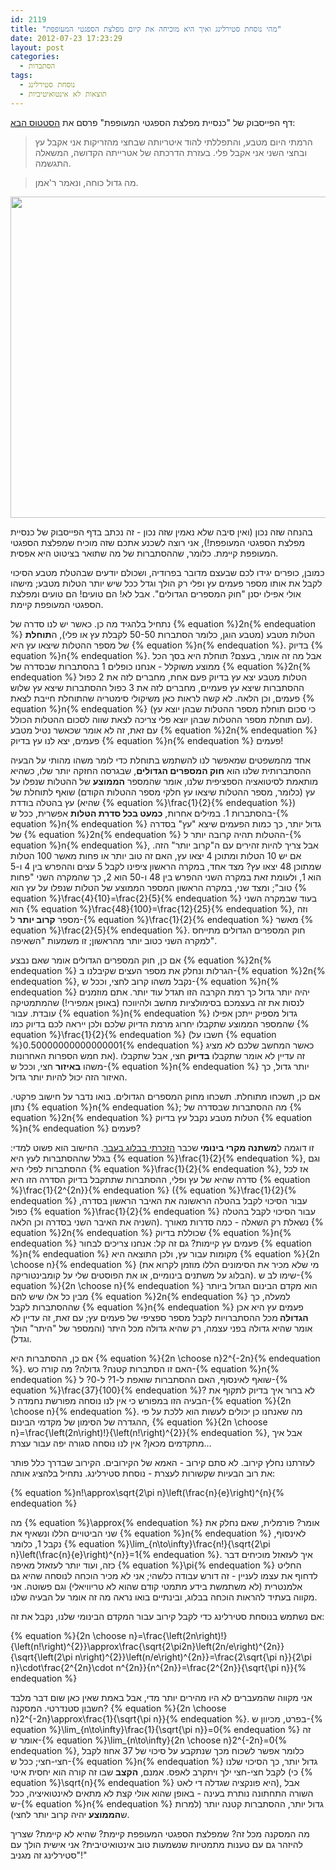 ```yaml
---
id: 2119
title: "מהי נוסחת סטירלינג ואיך היא מוכיחה את קיום מפלצת הספגטי המעופפת"
date: 2012-07-23 17:23:29
layout: post
categories: 
  - הסתברות
tags: 
  - נוסחת סטירלינג
  - תוצאות לא אינטואיטיביות
---
```

דף הפייסבוק של "כנסיית מפלצת הספגטי המעופפת" פרסם את <a href="https://www.facebook.com/mifletzet/posts/405446739503293">הסטטוס הבא</a>:
<blockquote>הרמתי היום מטבע, והתפללתי להוד איטריותה שבחצי מהזריקות אני אקבל עץ ובחצי השני אני אקבל פלי. בעזרת הדרכתה של אטרייתה הקדושה, המשאלה התגשמה.</blockquote>
<blockquote>מה גדול כוחה, ונאמר ר'אמן.</blockquote>
<a href="http://www.gadial.net/wp-content/uploads/2012/07/Flying_Spaghetti_Monster.jpg"><img class="alignnone size-full wp-image-2121" title="Flying_Spaghetti_Monster" src="http://www.gadial.net/wp-content/uploads/2012/07/Flying_Spaghetti_Monster.jpg" alt="" width="514" height="514" /></a>

בהנחה שזה נכון (ואין סיבה שלא נאמין שזה נכון - זה נכתב בדף הפייסבוק של כנסיית מפלצת הספגטי המעופפת!), אני רוצה לשכנע אתכם שזה מוכיח שמפלצת הספגטי המעופפת קיימת. כלומר, שההסתברות של מה שתואר בציטוט היא אפסית.

כמובן, כופרים יגידו לכם שבעצם מדובר בפרודיה, ושכולם יודעים שבהטלת מטבע הסיכוי לקבל את אותו מספר פעמים עץ ופלי רק הולך וגדל ככל שיש יותר הטלות מטבע; מישהו אולי אפילו יסנן "חוק המספרים הגדולים". אבל לא! הם טועים! הם טועים ומפלצת הספגטי המעופפת קיימת.

נתחיל בלהגיד מה כן. כאשר יש לנו סדרה של {% equation %}2n{% endequation %} הטלות מטבע (מטבע הוגן, כלומר הסתברות 50-50 לקבלת עץ או פלי), ה<strong>תוחלת</strong> של מספר ההטלות שיצאו עץ היא {% equation %}n{% endequation %}. בדיוק {% equation %}n{% endequation %}. אבל מה זה אומר, בעצם? תוחלת היא בסך הכל ממוצע משוקלל - אנחנו כופלים 1 בהסתברות שבסדרה של {% equation %}2n{% endequation %} הטלות מטבע יצא עץ בדיוק פעם אחת, מחברים לזה את 2 כפול ההסתברות שיצא עץ פעמיים, מחברים לזה את 3 כפול ההסתברות שיצא עץ שלוש פעמים, וכן הלאה. לא קשה לראות כאן משיקולי סימטריה שהתוחלת חייבת לצאת {% equation %}n{% endequation %} (כי סכום תוחלת מספר ההטלות שבהן יוצא עץ עם תוחלת מספר ההטלות שבהן יוצא פלי צריכה לצאת שווה לסכום ההטלות הכולל). עם זאת, זה לא אומר שכאשר נטיל מטבע {% equation %}2n{% endequation %} פעמים, יצא לנו עץ בדיוק {% equation %}n{% endequation %} פעמים!

אחד מהמשפטים שמאפשר לנו להשתמש בתוחלת כדי לומר משהו מהותי על הבעיה ההסתברותית שלנו הוא <strong>חוק המספרים הגדולים</strong>, שבגרסה החזקה יותר שלו, כשהיא מותאמת לסיטואציה הספציפית שלנו, אומר שהמספר <strong>הממוצע</strong> של ההטלות שנפלו על עץ (כלומר, מספר ההטלות שיצאו עץ חלקי מספר ההטלות הקודם) שואף לתוחלת של עץ בהטלה בודדת (שהיא {% equation %}\frac{1}{2}{% endequation %}) בהסתברות 1. במילים אחרות, <strong>כמעט בכל סדרת הטלות</strong> אפשרית, ככל ש-{% equation %}n{% endequation %} גדול יותר, כך כמות הפעמים שיצא "עץ" בסדרה של {% equation %}2n{% endequation %} ההטלות תהיה קרובה יותר ל-{% equation %}n{% endequation %}, אבל צריך להיות זהירים עם ה"קרוב יותר" הזה. אם יש 10 הטלות ומתוכן 4 יצאו עץ, האם זה טוב יותר או פחות מאשר 100 הטלות שמתוכן 48 יצאו עץ? מצד אחד, במקרה הראשון ציפינו לקבל 5 עצים וההפרש בין 4 ו-5 הוא 1, ולעומת זאת במקרה השני ההפרש בין 48 ו-50 הוא 2, כך שהמקרה השני "פחות טוב"; ומצד שני, במקרה הראשון המספר הממוצע של הטלות שנפלו על עץ הוא {% equation %}\frac{4}{10}=\frac{2}{5}{% endequation %} בעוד שבמקרה השני הוא {% equation %}\frac{48}{100}=\frac{12}{25}{% endequation %}, וזה מספר <strong>קרוב יותר</strong> ל-{% equation %}\frac{1}{2}{% endequation %} מאשר {% equation %}\frac{2}{5}{% endequation %}. חוק המספרים הגדולים מתייחס למקרה השני כטוב יותר מהראשון; זו משמעות "השאיפה".

אם כן, חוק המספרים הגדולים אומר שאם נבצע {% equation %}2n{% endequation %} הגרלות ונחלק את מספר העצים שקיבלנו ב-{% equation %}2n{% endequation %}, נקבל משהו קרוב לחצי, וככל ש-{% equation %}n{% endequation %} יהיה יותר גדול כך רמת הקרבה הזו תגדל עוד יותר. אתם מוזמנים לנסות את זה בעצמכם בסימולציות מחשב ולהיווכח (באופן אמפירי!) שהמתמטיקה עובדת. עבור {% equation %}n{% endequation %} גדול מספיק ייתכן אפילו שהמספר הממוצע שתקבלו יחרוג מרמת הדיוק שלכם ולכן ייראה לכם בדיוק כמו {% equation %}\frac{1}{2}{% endequation %} (חשבו על {% equation %}0.50000000000000001{% endequation %} כאשר המחשב שלכם לא מציג את חמש הספרות האחרונות). זה עדיין לא אומר שתקבלו <strong>בדיוק</strong> חצי, אבל שתקבלו משהו <strong>באיזור</strong> חצי, וככל ש-{% equation %}n{% endequation %} יותר גדול, כך האיזור הזה יכול להיות יותר גדול.

אם כן, תשכחו מתוחלת. תשכחו מחוק המספרים הגדולים. בואו נדבר על חישוב פרקטי. נתון {% equation %}n{% endequation %}; מה ההסתברות שבסדרה של {% equation %}2n{% endequation %} הטלות מטבע נקבל עץ בדיוק {% equation %}n{% endequation %} פעמים?

זו דוגמה ל<strong>משתנה מקרי בינומי </strong>שכבר <a href="http://www.gadial.net/2010/08/14/random_variables/">הזכרתי בבלוג בעבר</a>. החישוב הוא פשוט למדי: בגלל שההסתברות לעץ היא {% equation %}\frac{1}{2}{% endequation %}, וגם ההסתברות לפלי היא {% equation %}\frac{1}{2}{% endequation %}, אז לכל סדרה שהיא של עץ ופלי, ההסתברות שתתקבל בדיוק הסדרה הזו היא {% equation %}\frac{1}{2^{2n}}{% endequation %} ({% equation %}\frac{1}{2}{% endequation %} עבור הסיכוי לקבל בהטלה הראשונה את האיבר הראשון בסדרה, כפול {% equation %}\frac{1}{2}{% endequation %} עבור הסיכוי לקבל בהטלה השניה את האיבר השני בסדרה וכן הלאה). נשאלת רק השאלה - כמה סדרות מאורך {% equation %}2n{% endequation %} שכוללת בדיוק {% equation %}n{% endequation %} פעמים עץ קיימות? גם זה קל: אנחנו צריכים לבחור {% equation %}n{% endequation %} מקומות עבור עץ, ולכן התוצאה היא {% equation %}{2n \choose n}{% endequation %} (מי שלא מכיר את הסימונים הללו מוזמן לקרוא את הבלוג על משתנים בינומיים, או את הפוסטים שלי על קומבינטוריקה). שימו לב ש-{% equation %}{2n \choose n}{% endequation %} הוא מקדם הבינום הגדול ביותר מבין כל אלו שיש להם {% equation %}2n{% endequation %} למעלה, כך שההסתברות לקבל {% equation %}n{% endequation %} פעמים עץ היא אכן <strong>הגדולה </strong>מכל ההסתברויות לקבל מספר ספציפי של פעמים עץ; עם זאת, זה עדיין לא אומר שהיא גדולה בפני עצמה, רק שהיא גדולה מכל היתר (והמספר של "היתר" הולך וגדל).

אם כן, ההסתברות היא {% equation %}{2n \choose n}2^{-2n}{% endequation %}. האם זו הסתברות קטנה? גדולה? מה קורה כש-{% equation %}n{% endequation %} שואף לאינסוף, האם ההסתברות שואפת ל-1? ל-0? ל-{% equation %}\frac{37}{100}{% endequation %}? לא ברור איך בדיוק לתקוף את הבעיה הזו במפורש כי אין לנו נוסחה מפורשת נחמדה ל-{% equation %}{2n \choose n}{% endequation %}. מה שאנחנו כן יכולים לעשות הוא ללכת על פי ההגדרה של הסימון של מקדמי הבינום, {% equation %}{2n \choose n}=\frac{\left(2n\right)!}{\left(n!\right)^{2}}{% endequation %}, אבל איך מתקדמים מכאן? אין לנו נוסחה סגורה יפה עבור עצרת...

לעזרתנו נחלץ קירוב. לא סתם קירוב - האמא של הקירובים. הקירוב שבדרך כלל פותר את רוב הבעיות שקשורות לעצרת - נוסחת סטירלינג. נתחיל בלהציג אותה:

{% equation %}n!\approx\sqrt{2\pi n}\left(\frac{n}{e}\right)^{n}{% endequation %}

מה {% equation %}\approx{% endequation %} אומר? פורמלית, שאם נחלק את שני הביטויים הללו ונשאיף את {% equation %}n{% endequation %} לאינסוף, נקבל 1, כלומר {% equation %}\lim_{n\to\infty}\frac{n!}{\sqrt{2\pi n}\left(\frac{n}{e}\right)^{n}}=1{% endequation %}. איך לעזאזל מוכיחים דבר כזה, ועוד יותר לעזאזל מאיפה {% equation %}\pi{% endequation %} החליט לדחוף את עצמו לעניין - זה דורש עבודה כלשהי; אני לא מכיר הוכחה לנוסחה שהיא גם אלמנטרית (לא משתמשת בידע מתמטי קודם שהוא לא טריוויאלי) וגם פשוטה. אני מקווה בעתיד להראות הוכחה בבלוג, ובינתיים בואו נראה מה זה אומר על הבעיה שלנו.

אם נשתמש בנוסחת סטירלינג כדי לקבל קירוב עבור המקדם הבינומי שלנו, נקבל את זה:

{% equation %}{2n \choose n}=\frac{\left(2n\right)!}{\left(n!\right)^{2}}\approx\frac{\sqrt{2\pi2n}\left(2n/e\right)^{2n}}{\sqrt{\left(2\pi n\right)^{2}}\left(n/e\right)^{2n}}=\frac{2\sqrt{\pi n}}{2\pi n}\cdot\frac{2^{2n}\cdot n^{2n}}{n^{2n}}=\frac{2^{2n}}{\sqrt{\pi n}}{% endequation %}

אני מקווה שהמעברים לא היו מהירים יותר מדי, אבל באמת שאין כאן שום דבר מלבד חשבון סטנדרטי. המסקנה? {% equation %}{2n \choose n}2^{-2n}\approx\frac{1}{\sqrt{\pi n}}{% endequation %}. בפרט, מכיוון ש-{% equation %}\lim_{n\to\infty}\frac{1}{\sqrt{\pi n}}=0{% endequation %} זה אומר ש-{% equation %}\lim_{n\to\infty}{2n \choose n}2^{-2n}=0{% endequation %}, כלומר אפשר לשכוח מכך שנתקבע על סיכוי של 37 אחוז לקבל חצי-חצי; ככל ש-{% equation %}n{% endequation %} גדול יותר, כך הסיכוי שלנו לקבל חצי-חצי ילך ויתקרב לאפס. אמנם, <strong>הקצב</strong> שבו זה קורה הוא יחסית איטי (כי {% equation %}\sqrt{n}{% endequation %} היא פונקציה שגדלה די לאט), אבל השורה התחתונה נותרת בעינה - באופן שהוא אולי קצת לא מתאים לאינטואיציה, ככל ש-{% equation %}n{% endequation %} גדול יותר, ההסתברות קטנה יותר (למרות ש<strong>הממוצע</strong> יהיה קרוב יותר לחצי).

מה המסקנה מכל זה? שמפלצת הספגטי המעופפת קיימת? שהיא לא קיימת? שצריך להיזהר גם עם טענות מתמטיות שנשמעות טוב אינטואיטיבית? אני אישית הולך עם "סטירלינג זה מגניב!"
